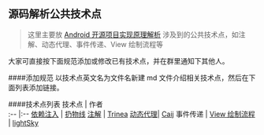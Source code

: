 源码解析公共技术点
----------------
> 这里主要放 [Android 开源项目实现原理解析](https://github.com/android-cn/android-open-project-analysis) 涉及到的公共技术点，如注解、动态代理、事件传递、View 绘制流程等

大家可直接按下面规范添加或修改已有技术点，并在群里通知下其他人。

####添加规范
以技术点英文名为文件名新建 md 文件介绍相关技术点，然后在下面列表添加链接。

####技术点列表
技术点 | 作者  
:-- |:--
[依赖注入](https://github.com/android-cn/blog/tree/master/java/dependency-injection) | [扔物线](https://github.com/rengwuxian)
[注解](annotation.md) | [Trinea](https://github.com/Trinea)
[动态代理](https://github.com/android-cn/android-open-project-analysis/blob/master/tech/proxy.md)| [Caij](https://github.com/Caij)
事件传递 | 
[View 绘制流程](https://github.com/android-cn/android-open-project-analysis/blob/master/tech/viewdrawflow.md)  | [lightSky](https://github.com/lightSky)
